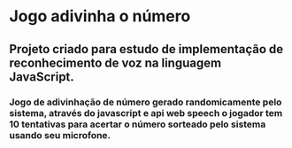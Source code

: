 # Jogo adivinha o número
## Projeto criado para estudo de implementação de reconhecimento de voz na linguagem JavaScript.
### Jogo de adivinhação de número gerado randomicamente pelo sistema, através do javascript e api web speech o jogador tem 10 tentativas para acertar o número sorteado pelo sistema usando seu microfone.
